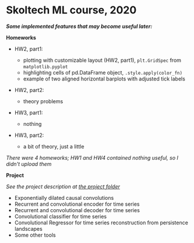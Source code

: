 # Skoltech ML course, 2020

***Some implemented features that may become useful later:***

**Homeworks**

* HW2, part1: 
    - plotting with customizable layout (HW2, part1), 
    `plt.GridSpec` from `matplotlib.pyplot`
    - highlighting cells of pd.DataFrame object, 
    `.style.apply(color_fn)`
    - example of two aligned horizontal barplots
    with adjusted tick labels
* HW2, part2:
    - theory problems

* HW3, part1:
    - nothing

* HW3, part2:
    - a bit of theory, just a little

*There were 4 homeworks; 
HW1 and HW4 contained nothing useful, so I didn't upload them*

**Project**

*See the project description at
[the project folder](https://github.com/lukoshkin/ml2020/tree/master/project)*

* Exponentially dilated causal convolutions
* Recurrent and convolutional encoder for time series
* Recurrent and convolutional decoder for time series
* Convolutional classifier for time series
* Convolutional Regressor for time series reconstruction
  from persistence landscapes
* Some other tools
